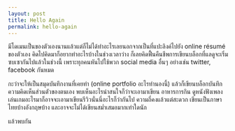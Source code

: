 ```yaml
---
layout: post
title: Hello Again
permalink: hello-again
---
```


มีโดเมนเป็นของตัวเองนานแล้วแต่ก็ไม่ได้ทำอะไรเลยนอกจากเป็นที่แปะลิงค์ไปยัง online résumé ของตัวเอง คิดไปคิดมาก็อยากทำอะไรบ้างในช่วงเวลาว่าง ก็เลยคิดฟื้นคืนชีพการเขียนบล็อกที่แลดูจะเริ่มซบเซากันไปแล้วในช่วงนี้ เพราะทุกคนหันไปใช้พวก social media อื่นๆ อย่างเช่น twitter, facebook กันหมด

กะว่าจะให้เป็นสมุดบันทึกงานที่เคยทำ (online portfolio อะไรทำนองนี้) แล้วก็เขียนบล็อกบันทึกความคิดเห็นส่วนตัวของตนเอง พบเห็นอะไรน่าสนใจก็ว่าจะเอามาเขียน อาหารการกิน ดูหนังฟังเพลง เล่นเกมอะไรมาก็อาจจะเอามาเขียนรีวิวนั่นนี่อะไรก็ว่ากันไป ความถี่คงแล้วแต่สะดวก เขียนเป็นภาษาไทยบ้างอังกฤษบ้าง และอาจจะไม่ได้เขียนสม่ำเสมอมากเท่าใดนัก

แล้วพบกัน
